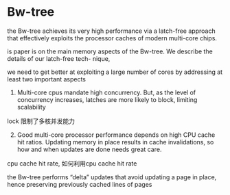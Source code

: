 # Bw-tree

the Bw-tree achieves its very high performance via a latch-free approach 
that effectively exploits the processor caches of modern multi-core chips.

is paper is on the main memory aspects of the Bw-tree. We describe the details of our latch-free tech- nique,

we need to get better at exploiting a large number of cores by addressing at least two important aspects

1. Multi-core cpus mandate high concurrency. But, as the level of concurrency increases, latches are more likely to block, limiting scalability

lock 限制了多核并发能力

2. Good multi-core processor performance depends on high CPU cache hit ratios. Updating memory in place results in cache invalidations, so how and when updates are done needs great care. 

cpu cache hit rate, 如何利用cpu cache hit rate

the Bw-tree performs “delta” updates that avoid updating a page in place, hence preserving previously cached lines of pages
